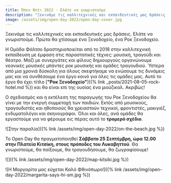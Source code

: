 ```yaml
---
title: Όπεν Ντέι 2022 - Ελάτε να γνωριστούμε
description: "Ξεκινάμε τις καλλιτεχνικές και εκπαιδευτικές μας δράσεις. Ελάτε να γνωριστούμε. 25 Σεπτέμβρη στην Πλατεία Κιτσίκη, στις 11.00."
image: /assets/img/open-day-2022/open-day-cover.jpg
---
```


Ξεκινάμε τις καλλιτεχνικές και εκπαιδευτικές μας δράσεις. Ελάτε να γνωριστούμε. Πρώτα θα χτίσουμε ένα Ξενοδοχείο, ένα Ροκ Ξενοδοχείο.

Η Ομάδα Φάλτσο δραστηριοποιείται από το 2018 στην καλλιτεχνική εκπαίδευση με έμφαση στις παραστατικές τέχνες: μουσική, τραγούδι και θέατρο. Μαζί με συνεργάτες και φίλους δημιουργούς οργανώνουμε νεανικές μουσικές μπάντες ροκ μουσικής και ομάδες τραγουδιού. Ύστερα από μια χρονιά δύσκολη για όλους σκεφτήκαμε να ενώσουμε τις δυνάμεις μας και να συνθέσουμε ένα έργο κοινό για όλες τις ομάδες μας. Αυτό το έργο θα έχει τίτλο [**"Ροκ Ξενοδοχείο"**]({% link _posts/2021-08-05-rock-hotel.md %}) και θα είναι επί της ουσίας ένα μιούζικαλ. Ακριβώς!

Ο σχεδιασμός και η εκτέλεση της παραγωγής του Ροκ Ξενοδοχείου θα γίνει με την ενεργή συμμετοχή των παιδιών. Εκτός από μουσικούς, τραγουδιστές και ηθοποιούς θα χρειαστούν τεχνικοί, φροντιστές, μακιγιέζ, ενδυματολόγοι και σκηνογράφοι. Όλοι και όλες, ανά ομάδες θα εργαστούμε για να φέρουμε εις πέρας αυτό το **τρομερό σχέδιο**.

![Στην παραλία]({% link /assets/img/open-day-2022/on-the-beach.jpg %})

Το Open Day θα πραγματοποιηθεί **Σάββατο 25 Σεπτέμβρη, ώρα 12.00 στην Πλατεία Κιτσίκη, στους πρόποδες του Λυκαβηττού**.
Θα γνωριστούμε, θα παίξουμε, θα τραγουδήσουμε, θα ζωγραφίσουμε!

![]({% link /assets/img/open-day-2022/map-kitsiki.jpg %})

![Η Μαργαρίτα μας εύχεται Καλό Φθινόπωρο!]({% link /assets/img/open-day-2022/margarita-says-hi-sm.jpg %})

